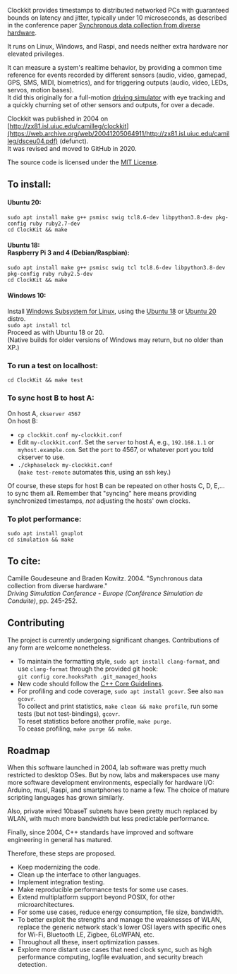 Clockkit provides timestamps to distributed networked PCs
with guaranteed bounds on latency and jitter, typically under 10 microseconds,
as described in the conference paper [Synchronous data collection from diverse hardware](dsceu04.pdf).

It runs on Linux, Windows, and Raspi,
and needs neither extra hardware nor elevated privileges.

It can measure a system's realtime behavior,
by providing a common time reference for events recorded by different sensors
(audio, video, gamepad, GPS, SMS, MIDI, biometrics),
and for triggering outputs (audio, video, LEDs, servos, motion bases).  
It did this originally for a full-motion [driving simulator](https://web.archive.org/web/20170517201424/http://www.isl.uiuc.edu/Labs/Driving%20Simulator/Driving%20Simulator.html) with eye tracking and a
quickly churning set of other sensors and outputs, for over a decade.

Clockkit was published in 2004 on [http://zx81.isl.uiuc.edu/camilleg/clockkit](https://web.archive.org/web/20041205064911/http://zx81.isl.uiuc.edu/camilleg/dsceu04.pdf) (defunct).  
It was revised and moved to GitHub in 2020.

The source code is licensed under the [MIT License](https://mit-license.org/).

## To install:

#### Ubuntu 20:
`sudo apt install make g++ psmisc swig tcl8.6-dev libpython3.8-dev pkg-config ruby ruby2.7-dev`  
`cd ClockKit && make`

#### Ubuntu 18:<br>Raspberry Pi 3 and 4 (Debian/Raspbian):
`sudo apt install make g++ psmisc swig tcl tcl8.6-dev libpython3.8-dev pkg-config ruby ruby2.5-dev`  
`cd ClockKit && make`

#### Windows 10:
Install [Windows Subsystem for Linux](https://docs.microsoft.com/en-us/windows/wsl/install-win10), using the [Ubuntu 18](https://www.microsoft.com/store/apps/9N9TNGVNDL3Q) or [Ubuntu 20](https://www.microsoft.com/store/apps/9n6svws3rx71) distro.  
`sudo apt install tcl`  
Proceed as with Ubuntu 18 or 20.  
(Native builds for older versions of Windows may return, but no older than XP.)

### To run a test on localhost:
`cd ClockKit && make test`

### To sync host B to host A:
On host A, `ckserver 4567`  
On host B:  
- `cp clockkit.conf my-clockkit.conf`
- Edit `my-clockkit.conf`.  Set the `server` to host A, e.g., `192.168.1.1` or `myhost.example.com`.  Set the `port` to 4567, or whatever port you told ckserver to use.  
- `./ckphaselock my-clockkit.conf`  
(`make test-remote` automates this, using an ssh key.)

Of course, these steps for host B can be repeated on other hosts C, D, E,... to sync them all.
Remember that "syncing" here means providing synchronized timestamps, *not* adjusting the hosts' own clocks.

### To plot performance:
`sudo apt install gnuplot`  
`cd simulation && make`

## To cite:
Camille Goudeseune and Braden Kowitz.  2004.  "Synchronous data collection from diverse hardware."  
*Driving Simulation Conference - Europe (Conférence Simulation de Conduite)*, pp. 245-252. 

## Contributing
The project is currently undergoing significant changes. Contributions of any
form are welcome nonetheless.

- To maintain the formatting style, `sudo apt install clang-format`, and use `clang-format` through the provided git hook:  
  `git config core.hooksPath .git_managed_hooks`
- New code should follow the [C++ Core Guidelines](https://github.com/isocpp/CppCoreGuidelines/blob/master/CppCoreGuidelines.md#c-core-guidelines).
- For profiling and code coverage, `sudo apt install gcovr`.  See also `man gcovr`.  
  To collect and print statistics, `make clean && make profile`, run some tests (but not test-bindings), `gcovr`.  
  To reset statistics before another profile, `make purge`.  
  To cease profiling, `make purge && make`.

## Roadmap
When this software launched in 2004, lab software was pretty much restricted to
desktop OSes.  But by now, labs and makerspaces use many more software
development environments, especially for hardware I/O:
Arduino, musl, Raspi, and smartphones to name a few.
The choice of mature scripting languages has grown similarly.

Also, private wired 10baseT subnets have been pretty much replaced by WLAN,
with much more bandwidth but less predictable performance.

Finally, since 2004, C++ standards have improved
and software engineering in general has matured.

Therefore, these steps are proposed.

- Keep modernizing the code.
- Clean up the interface to other languages.
- Implement integration testing.
- Make reproducible performance tests for some use cases.
- Extend multiplatform support beyond POSIX, for other microarchitectures.
- For some use cases, reduce energy consumption, file size, bandwidth.
- To better exploit the strengths and manage the weaknesses of WLAN,
replace the generic network stack's lower OSI layers with
specific ones for Wi-Fi, Bluetooth LE, Zigbee, 6LoWPAN, etc.
- Throughout all these, insert optimization passes.
- Explore more distant use cases that need clock sync, such as
high performance computing, logfile evaluation, and security breach detection.

